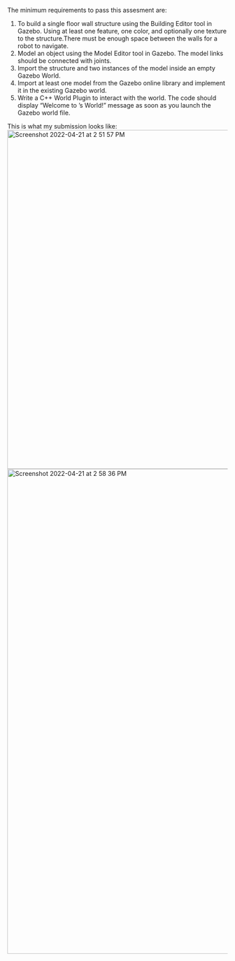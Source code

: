 The minimum requirements to pass this assesment are: 
1. To build a single floor wall structure using the Building Editor tool in Gazebo. Using at least one feature, one color, and optionally one texture to the structure.There must be enough space between the walls for a robot to navigate.
2. Model an object using the Model Editor tool in Gazebo. The model links should be connected with joints.
3. Import the structure and two instances of the model inside an empty Gazebo World.
4. Import at least one model from the Gazebo online library and implement it in the existing Gazebo world.
5. Write a C++ World Plugin to interact with the world. The code should display “Welcome to ’s World!” message as soon as you launch the Gazebo world file.

This is what my submission looks like: 
<img width="776" alt="Screenshot 2022-04-21 at 2 51 57 PM" src="https://user-images.githubusercontent.com/69090777/164423655-3438a147-dee9-4f52-beaa-a040bebdf825.png">
<img width="1110" alt="Screenshot 2022-04-21 at 2 58 36 PM" src="https://user-images.githubusercontent.com/69090777/164424960-a580a5bd-08b5-4248-8f0b-9590a512b486.png">
